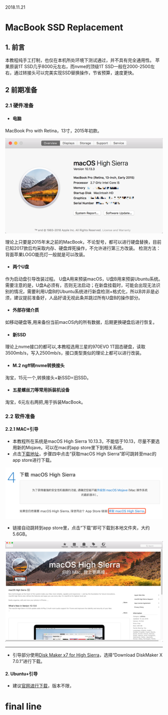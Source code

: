 2018.11.21
# MacBook SSD Replacement

## 1. 前言
本教程纯手工打制，也仅在本机所处环境下测试通过，并不具有完全通用性。
苹果原装1T SSD几乎8000元左右，而nvme的顶级1T SSD一般在2000-2500左右，通过转接头可以完美实现SSD替换操作，节省预算，速度更快。
## 2 前期准备
### 2.1 硬件准备
+ #### 电脑
MacBook Pro with Retina，13寸，2015年初款。

<p align="center">
    <img src="https://github.com/fei7yang/mac_ssd_replace/blob/master/assets/WX20181121-115807%402x.png" alt="Pic"  width="666">
    <p align="center">
        <em></em>
    </p>
</p>

理论上只要是2015年末之前的MacBook，不论型号，都可以进行硬盘替换，目前已知2017款后均采取内存、硬盘焊死操作，不允许进行第三方改装。
检测方法：背面苹果LOGO能亮灯一般就是可以改装。
+ #### 两个U盘
作为启动盘引导改装过程。
U盘A用来预装macOS，U盘B用来预装Ubuntu系统。需要注意的是，U盘A必须有，否则无法启动；在新盘挂载时，可能会出现无法识别的情况，需要利用U盘B的Ubuntu系统进行新盘检测+格式化，所以B并非是必须，建议提前准备好，人品好请无视此条并跳过所有U盘B的操作部分。
+ #### 外部存储介质
如移动硬盘等,用来备份当前macOS内的所有数据，后期更换硬盘后进行恢复。
+ #### 新SSD
理论上nvme接口的都可以,本教程选用三星的970EVO 1T固态硬盘，读取3500mb/s，写入2500mb/s，接口类型类似的理论上都可以进行改装。
+ #### M.2 ngff转nvme转换接头
淘宝，15元一个,转换接头+新SSD=旧SSD。
+ #### 五星螺丝刀等常用拆装机设备
淘宝，6元左右两把,用于拆装MacBook。





### 2.2 软件准备
#### 2.2.1 MAC+引导
+ 本教程所在系统是macOS High Sierra 10.13.3，不能低于10.13，尽量不要选用新的Mojave。可以在mac的app store里下到相关系统。
+ 点击[下载地址](https://support.apple.com/zh-cn/HT208969)，步骤四中点击“获取macOS High Sierra”即可跳转至mac的app store进行下载。

<p align="center">
    <img src="https://github.com/fei7yang/mac_ssd_replace/blob/master/assets/WX20181121-115908@2x.png" alt="Pic"  width="600">
    <p align="center">
        <em></em>
    </p>
</p>

+ 链接自动跳转到app store里，点击“下载”即可下载到本地文件夹，大约5.6GB。

<p align="center">
    <img src="https://github.com/fei7yang/mac_ssd_replace/blob/master/assets/WX20181121-115909@2x.png" alt="Pic"  width="700">
    <p align="center">
        <em></em>
    </p>
</p>

---------------------

+ 引导部分使用[Disk Maker x7 for High Sierra](http://diskmakerx.com/whats-this/)，选择“Download DiskMaker X 7.0.1”进行下载。

#### 2. Ubuntu+引导
+ 建议[官网进行下载](https://www.ubuntu.com/download/alternative-downloads)，版本不限，



























































































































































































# final line
